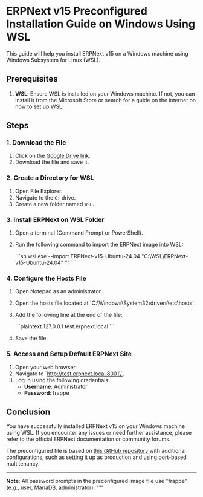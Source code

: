 # ERPNext v15 Preconfigured Installation Guide on Windows Using WSL

This guide will help you install ERPNext v15 on a Windows machine using Windows Subsystem for Linux (WSL).

## Prerequisites

1. **WSL**: Ensure WSL is installed on your Windows machine. If not, you can install it from the Microsoft Store or search for a guide on the internet on how to set up WSL.

## Steps

### 1. Download the File

1. Click on the [Google Drive link](https://drive.google.com/file/d/1PSlsKOUf2cPp-7pnS7xJgA3nb7gBH3pQ/view?usp=drive_link).
2. Download the file and save it.

### 2. Create a Directory for WSL

1. Open File Explorer.
2. Navigate to the `C:` drive.
3. Create a new folder named `WSL`.

### 3. Install ERPNext on WSL Folder

1. Open a terminal (Command Prompt or PowerShell).
2. Run the following command to import the ERPNext image into WSL:

    \`\`\`sh
    wsl.exe --import ERPNext-v15-Ubuntu-24.04 "C:\\WSL\\ERPNext-v15-Ubuntu-24.04" "<path to the downloaded file>"
    \`\`\`

### 4. Configure the Hosts File

1. Open Notepad as an administrator.
2. Open the hosts file located at \`C:\\Windows\\System32\\drivers\\etc\\hosts\`.
3. Add the following line at the end of the file:

    \`\`\`plaintext
    127.0.0.1    test.erpnext.local
    \`\`\`

4. Save the file.

### 5. Access and Setup Default ERPNext Site

1. Open your web browser.
2. Navigate to \`http://test.erpnext.local:8001\`.
3. Log in using the following credentials:
    - **Username**: Administrator
    - **Password**: frappe

## Conclusion

You have successfully installed ERPNext v15 on your Windows machine using WSL. If you encounter any issues or need further assistance, please refer to the official ERPNext documentation or community forums.

The preconfigured file is based on [this GitHub repository](https://github.com/D-codE-Hub/-Frappe-ERPNext-Version-15--in-Ubuntu-24.04-LTS) with additional configurations, such as setting it up as production and using port-based multitenancy.

---

**Note**: All password prompts in the preconfigured image file use "frappe" (e.g., user, MariaDB, administrator).
"""
